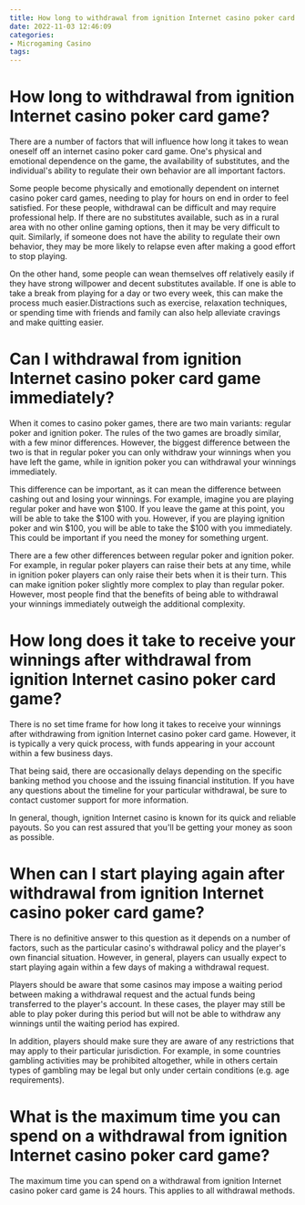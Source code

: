 ```yaml
---
title: How long to withdrawal from ignition Internet casino poker card game 
date: 2022-11-03 12:46:09
categories:
- Microgaming Casino
tags:
---
```



#  How long to withdrawal from ignition Internet casino poker card game? 

There are a number of factors that will influence how long it takes to wean oneself off an internet casino poker card game. One's physical and emotional dependence on the game, the availability of substitutes, and the individual's ability to regulate their own behavior are all important factors.

Some people become physically and emotionally dependent on internet casino poker card games, needing to play for hours on end in order to feel satisfied. For these people, withdrawal can be difficult and may require professional help. If there are no substitutes available, such as in a rural area with no other online gaming options, then it may be very difficult to quit. Similarly, if someone does not have the ability to regulate their own behavior, they may be more likely to relapse even after making a good effort to stop playing.

On the other hand, some people can wean themselves off relatively easily if they have strong willpower and decent substitutes available. If one is able to take a break from playing for a day or two every week, this can make the process much easier.Distractions such as exercise, relaxation techniques, or spending time with friends and family can also help alleviate cravings and make quitting easier.

#  Can I withdrawal from ignition Internet casino poker card game immediately? 

When it comes to casino poker games, there are two main variants: regular poker and ignition poker. The rules of the two games are broadly similar, with a few minor differences. However, the biggest difference between the two is that in regular poker you can only withdraw your winnings when you have left the game, while in ignition poker you can withdrawal your winnings immediately.

This difference can be important, as it can mean the difference between cashing out and losing your winnings. For example, imagine you are playing regular poker and have won $100. If you leave the game at this point, you will be able to take the $100 with you. However, if you are playing ignition poker and win $100, you will be able to take the $100 with you immediately. This could be important if you need the money for something urgent.

There are a few other differences between regular poker and ignition poker. For example, in regular poker players can raise their bets at any time, while in ignition poker players can only raise their bets when it is their turn. This can make ignition poker slightly more complex to play than regular poker. However, most people find that the benefits of being able to withdrawal your winnings immediately outweigh the additional complexity.

#  How long does it take to receive your winnings after withdrawal from ignition Internet casino poker card game? 

There is no set time frame for how long it takes to receive your winnings after withdrawing from ignition Internet casino poker card game. However, it is typically a very quick process, with funds appearing in your account within a few business days. 

That being said, there are occasionally delays depending on the specific banking method you choose and the issuing financial institution. If you have any questions about the timeline for your particular withdrawal, be sure to contact customer support for more information. 

In general, though, ignition Internet casino is known for its quick and reliable payouts. So you can rest assured that you'll be getting your money as soon as possible.

#  When can I start playing again after withdrawal from ignition Internet casino poker card game? 

There is no definitive answer to this question as it depends on a number of factors, such as the particular casino's withdrawal policy and the player's own financial situation. However, in general, players can usually expect to start playing again within a few days of making a withdrawal request.

Players should be aware that some casinos may impose a waiting period between making a withdrawal request and the actual funds being transferred to the player's account. In these cases, the player may still be able to play poker during this period but will not be able to withdraw any winnings until the waiting period has expired.

In addition, players should make sure they are aware of any restrictions that may apply to their particular jurisdiction. For example, in some countries gambling activities may be prohibited altogether, while in others certain types of gambling may be legal but only under certain conditions (e.g. age requirements).

#  What is the maximum time you can spend on a withdrawal from ignition Internet casino poker card game?

The maximum time you can spend on a withdrawal from ignition Internet casino poker card game is 24 hours. This applies to all withdrawal methods.